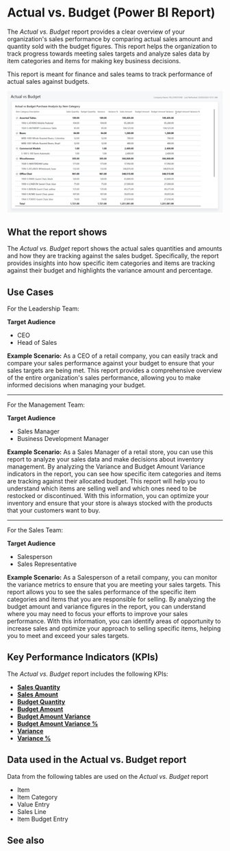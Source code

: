 # Actual vs. Budget (Power BI Report)

The _Actual vs. Budget_ report provides a clear overview of your organization's sales performance by comparing actual sales amount and quantity sold with the budget figures. This report helps the organization to track progress towards meeting sales targets and analyze sales data by item categories and items for making key business decisions.


This report is meant for finance and sales teams to track performance of actual sales against budgets.

![Sales Actual vs. Budget screenshot](/business-central/media/sales/sales-actual-vs-budget.png "Sales Actual vs. Budget - Screenshot")

## What the report shows

The _Actual vs. Budget_ report shows the actual sales quantities and amounts and how they are tracking against the sales budget. Specifically, the report provides insights into how specific item categories and items are tracking against their budget and highlights the variance amount and percentage.

## Use Cases

For the Leadership Team:

**Target Audience**
- CEO
- Head of Sales

**Example Scenario:** As a CEO of a retail company, you can easily track and compare your sales performance against your budget to ensure that your sales targets are being met. This report provides a comprehensive overview of the entire organization's sales performance, allowing you to make informed decisions when managing your budget.

---

For the Management Team:

**Target Audience**

- Sales Manager
- Business Development Manager

**Example Scenario:** As a Sales Manager of a retail store, you can use this report to analyze your sales data and make decisions about inventory management. By analyzing the Variance and Budget Amount Variance indicators in the report, you can see how specific item categories and items are tracking against their allocated budget. This report will help you to understand which items are selling well and which ones need to be restocked or discontinued. With this information, you can optimize your inventory and ensure that your store is always stocked with the products that your customers want to buy.

---

For the Sales Team:

**Target Audience**

- Salesperson
- Sales Representative

**Example Scenario:** As a Salesperson of a retail company, you can monitor the variance metrics to ensure that you are meeting your sales targets. This report allows you to see the sales performance of the specific item categories and items that you are responsible for selling. By analyzing the budget amount and variance figures in the report, you can understand where you may need to focus your efforts to improve your sales performance. With this information, you can identify areas of opportunity to increase sales and optimize your approach to selling specific items, helping you to meet and exceed your sales targets.

## Key Performance Indicators (KPIs)

The _Actual vs. Budget_ report includes the following KPIs:

- [**Sales Quantity**](sales-kpi.md#sales-quantity)  
- [**Sales Amount**](sales-kpi.md#sales-amount)  
- [**Budget Quantity**](sales-kpi.md#budget-quantity)  
- [**Budget Amount**](sales-kpi.md#budget-amount)  
- [**Budget Amount Variance**](sales-kpi.md#budget-amount-variance)  
- [**Budget Amount Variance %**](sales-kpi.md#budget-amount-variance-percent)  
- [**Variance**](sales-kpi.md#variance)  
- [**Variance %**](sales-kpi.md#variance-)  


## Data used in the Actual vs. Budget report

Data from the following tables are used on the *Actual vs. Budget* report
- Item
- Item Category
- Value Entry
- Sales Line
- Item Budget Entry


## See also
